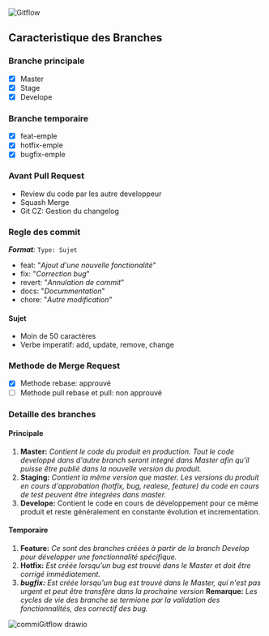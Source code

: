 ![Gitflow](https://user-images.githubusercontent.com/50138085/146559960-97c44dc0-8a18-4fc1-a3ea-8f1500558edc.jpg)

## Caracteristique des Branches
### Branche principale
- [x] Master
- [x] Stage
- [x] Develope
### Branche temporaire
- [x] feat-emple
- [x] hotfix-emple
- [x] bugfix-emple
### Avant Pull Request
- Review du code par les autre developpeur
- Squash Merge
- Git CZ: Gestion du changelog
### Regle des commit
 ***Format**:* 
`Type: Sujet`
- feat: "*Ajout d'une nouvelle fonctionalité*"
- fix: "*Correction bug*"
- revert: "*Annulation de commit*"
- docs: "*Docummentation*"
- chore: "*Autre modification*"
#### Sujet
- Moin de 50 caractères
- Verbe imperatif: add, update, remove, change
### Methode de Merge Request
- [x] Methode rebase: approuvé
- [ ] Methode pull rebase et pull: non approuvé

### Detaille des branches
#### Principale

1. **Master:** *Contient le code du produit en production. Tout le code developpé dans d'autre branch seront integré dans Master afin qu'il puisse être publié dans la nouvelle version du produit.*
2. **Staging:** *Contient la même version que master. Les versions du produit en cours d'approbation (hotfix, bug, realese, feature) du code en cours de test peuvent être integrées dans master.*
3. **Develope:** Contient le code en cours de développement pour ce même produit et reste généralement en constante évolution et incrementation.
#### Temporaire
1. **Feature:** *Ce sont des branches créées à partir de la branch Develop pour développer une fonctionnalité spécifique.*
2. **Hotfix:** *Est créée lorsqu'un bug est trouvé dans le Master et doit être corrigé immédiatement.*
3. ***bugfix:*** *Est créée lorsqu'un bug est trouvé dans le Master, qui n'est pas urgent et peut être transfère dans la prochaine version*
**Remarque:**
*Les cycles de vie des branche se termione par la validation des fonctionnalités, des correctif des bug.*

![commiGitflow drawio](https://user-images.githubusercontent.com/50138085/146572718-5fab766d-36b6-4923-9fbc-5509d2d863e3.png)

